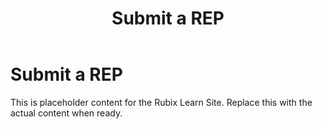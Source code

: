 ﻿---
title: Submit a REP
sidebar_label: Submit a REP
---

<!-- File: docs/community-governance/submit-rep.md -->
# Submit a REP

This is placeholder content for the Rubix Learn Site. Replace this with the actual content when ready.
